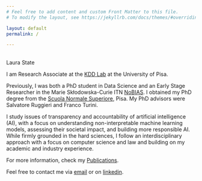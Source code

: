 ```yaml
---
# Feel free to add content and custom Front Matter to this file.
# To modify the layout, see https://jekyllrb.com/docs/themes/#overriding-theme-defaults

layout: default
permalink: /

---
```


<br />

<div class="title">
Laura State
</div>

I am Research Associate at the [KDD Lab](https://kdd.isti.cnr.it/) at the University of Pisa. 

Previously, I was both a PhD student in Data Science and an Early Stage Researcher in the Marie Skłodowska-Curie ITN [NoBIAS](https://nobias-project.eu). I obtained my PhD degree from the [Scuola Normale Superiore](https://www.sns.it/en), Pisa. My PhD advisors were Salvatore Ruggieri and Franco Turini.

I study issues of transparency and accountability of artificial intelligence (AI), with a focus on understanding non-interpretable machine learning models, assessing their societal impact, and building more responsible AI. While firmly grounded in the hard sciences, I follow an interdisciplinary approach with a focus on computer science and law and building on my academic and industry experience.

For more information, check my [Publications](https://lstate.github.io/publications/).

Feel free to contact me via [email](mailto:laura.state@di.unipi.it)
or on
[linkedin](https://linkedin.com/in/laura-state).
